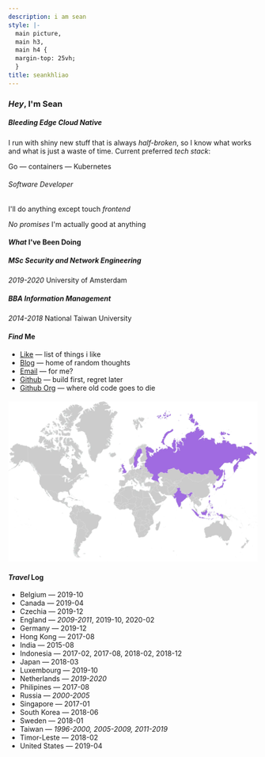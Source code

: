 ```yaml
---
description: i am sean
style: |-
  main picture,
  main h3,
  main h4 {
  margin-top: 25vh;
  }
title: seankhliao
---
```


### _Hey_, I'm Sean

<!-- markdownlint-disable MD001 -->

##### _Bleeding_ Edge Cloud Native

I run with shiny new stuff that is always _half-broken_,
so I know what works and what is just a waste of time.
Current preferred _tech stack_:

Go — containers — Kubernetes

###### _Software_ Developer

I'll do anything except touch _frontend_

_No promises_ I'm actually good at anything

<!-- markdownlint-enable MD001 -->

#### _What_ I've Been Doing

##### _MSc_ Security and Network Engineering

_2019-2020_ University of Amsterdam

##### _BBA_ Information Management

_2014-2018_ National Taiwan University

#### _Find_ Me

- [Like](/like) — list of things i like
- [Blog](/blog) — home of random thoughts
- [Email](mailto:sean@seankhliao.com) — for me?
- [Github](https://github.com/seankhliao) — build first, regret later
- [Github Org](https://github.com/erred) — where old code goes to die

#### ![map of countries I've visited](/map.webp)

#### _Travel_ Log

- Belgium — 2019-10
- Canada — 2019-04
- Czechia — 2019-12
- England — _2009-2011_, 2019-10, 2020-02
- Germany — 2019-12
- Hong Kong — 2017-08
- India — 2015-08
- Indonesia — 2017-02, 2017-08, 2018-02, 2018-12
- Japan — 2018-03
- Luxembourg — 2019-10
- Netherlands — _2019-2020_
- Philipines — 2017-08
- Russia — _2000-2005_
- Singapore — 2017-01
- South Korea — 2018-06
- Sweden — 2018-01
- Taiwan — _1996-2000, 2005-2009, 2011-2019_
- Timor-Leste — 2018-02
- United States — 2019-04
